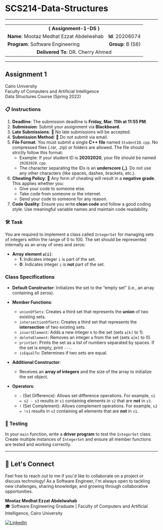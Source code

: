 # SCS214-Data-Structures
---

<div align="center">
  <table width="100%">
    <tr>
      <td colspan="2" align="center"><strong>{ Assignment-1-DS }</strong></td>
    </tr>
    <tr>
      <td align="left"><strong>Name</strong>: Mootaz Medhat Ezzat Abdelwahab</td>
      <td align="right"><strong>Id</strong>: 20206074</td>
    </tr>
    <tr>
      <td align="left"><strong>Program</strong>: Software Engineering</td>
      <td align="right"><strong>Group</strong>: B (S6)</td>
    </tr>
    <tr>
      <td colspan="2" align="center"><strong>Delivered To</strong>: DR. Cherry Ahmed</td>
    </tr>
  </table>
</div>

---

## Assignment 1

Cairo University  
Faculty of Computers and Artificial Intelligence  
Data Structures Course (Spring 2022) 

### 📋 Instructions

1. **Deadline**: The submission deadline is **Friday, Mar. 11th at 11:55 PM**.
2. **Submission**: Submit your assignment via **Blackboard**.
3. **Late Submissions**: 🚫 No late submissions will be accepted.
4. **Submission Method**: 🚫 Do not submit via email.
5. **File Format**: You must submit a single **C++ file** named `StudentID.cpp`. No compressed files (.rar, .zip) or folders are allowed. The file should strictly follow this format:
   - Example: If your student ID is **20202020**, your file should be named `20202020.cpp`.
   - The character separating the IDs is an **underscore (_)**. Do not use any other characters (like spaces, dashes, brackets, etc.).
6. **Cheating Policy**: 🚫 Any form of cheating will result in a **negative grade**. This applies whether you:
   - Give your code to someone else.
   - Take code from someone or the internet.
   - Send your code to someone for any reason.
7. **Code Quality**: Ensure you write **clean code** and follow a good coding style. Use meaningful variable names and maintain code readability.

### 🛠️ Task

You are required to implement a class called `IntegerSet` for managing sets of integers within the range of 0 to 100. The set should be represented internally as an array of ones and zeros:
- **Array element `a[i]`**:
  - **1**: Indicates integer `i` is part of the set.
  - **0**: Indicates integer `i` is **not** part of the set.

### Class Specifications

- **Default Constructor**: Initializes the set to the “empty set” (i.e., an array containing all zeros).
  
- **Member Functions**:
  - `unionOfSets`: Creates a third set that represents the **union** of two existing sets.
  - `intersectionOfSets`: Creates a third set that represents the **intersection** of two existing sets.
  - `insertElement`: Adds a new integer `k` to the set (sets `a[k]` to 1).
  - `deleteElement`: Removes an integer `m` from the set (sets `a[m]` to 0).
  - `printSet`: Prints the set as a list of numbers separated by spaces. If the set is empty, print `---`.
  - `isEqualTo`: Determines if two sets are equal.

- **Additional Constructor**:
  - Receives an **array of integers** and the size of the array to initialize the set object.

- **Operators**:
  - `-` (Set Difference): Allows set difference operations. For example, `s1 = s2 - s3` results in `s1` containing elements in `s2` that are **not** in `s3`.
  - `!` (Set Complement): Allows complement operations. For example, `s2 = !s1` results in `s2` containing all elements that are **not** in `s1`.

### 📝 Testing

In your `main` function, write a **driver program** to test the `IntegerSet` class. Create multiple instances of `IntegerSet` and ensure all member functions are tested and working correctly.

---

## 💬 Let's Connect
Feel free to reach out to me if you'd like to collaborate on a project or discuss technology! As a Software Engineer, I'm always open to tackling new challenges, sharing knowledge, and growing through collaborative opportunities.

**Mootaz Medhat Ezzat Abdelwahab**  
🎓 Software Engineering Graduate | Faculty of Computers and Artificial Intelligence, Cairo University  

[![LinkedIn](https://img.shields.io/badge/LinkedIn-0077B5?style=for-the-badge&logo=linkedin&logoColor=white)](https://www.linkedin.com/in/mootaz-medhat-ezzat-abdelwahab-377a60244)
